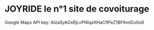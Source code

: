 # JOYRIDE le n°1 site de covoiturage


Google Maps API key: AIzaSyAGsRjLvPNIqa1tHaCfIFeZ1BFlhmDu0o8
